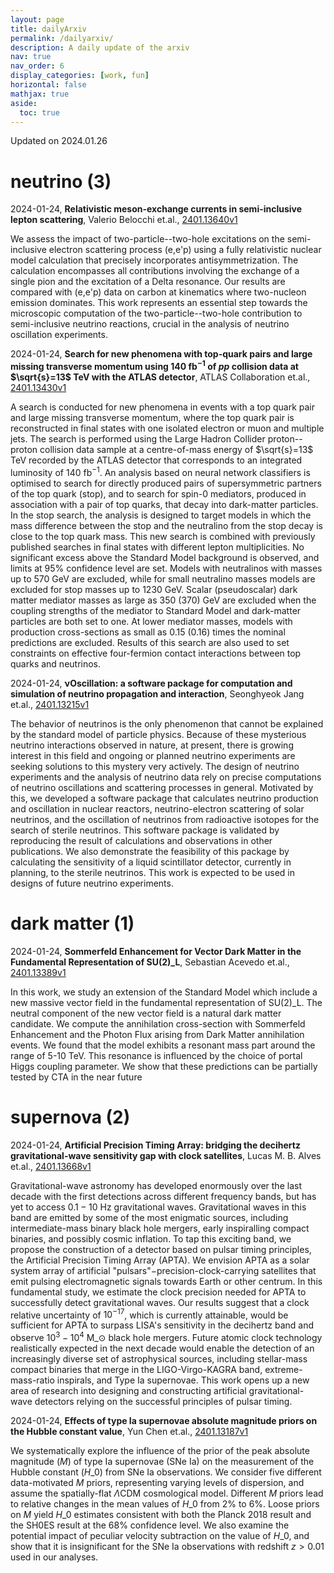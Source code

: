 ```yaml
---
layout: page
title: dailyArxiv
permalink: /dailyarxiv/
description: A daily update of the arxiv
nav: true
nav_order: 6
display_categories: [work, fun]
horizontal: false
mathjax: true
aside:
  toc: true
---
```


 Updated on 2024.01.26
# neutrino (3)

2024-01-24, **Relativistic meson-exchange currents in semi-inclusive lepton scattering**, Valerio Belocchi et.al., [2401.13640v1](http://arxiv.org/abs/2401.13640v1)

 We assess the impact of two-particle--two-hole excitations on the semi-inclusive electron scattering process (e,e'p) using a fully relativistic nuclear model calculation that precisely incorporates antisymmetrization. The calculation encompasses all contributions involving the exchange of a single pion and the excitation of a Delta resonance. Our results are compared with (e,e'p) data on carbon at kinematics where two-nucleon emission dominates. This work represents an essential step towards the microscopic computation of the two-particle--two-hole contribution to semi-inclusive neutrino reactions, crucial in the analysis of neutrino oscillation experiments.

2024-01-24, **Search for new phenomena with top-quark pairs and large missing transverse momentum using 140 $\mathrm{fb}^{-1}$ of $pp$ collision data at $\sqrt{s}=13$ TeV with the ATLAS detector**, ATLAS Collaboration et.al., [2401.13430v1](http://arxiv.org/abs/2401.13430v1)

 A search is conducted for new phenomena in events with a top quark pair and large missing transverse momentum, where the top quark pair is reconstructed in final states with one isolated electron or muon and multiple jets. The search is performed using the Large Hadron Collider proton--proton collision data sample at a centre-of-mass energy of $\sqrt{s}=13$ TeV recorded by the ATLAS detector that corresponds to an integrated luminosity of 140 fb$^{-1}$. An analysis based on neural network classifiers is optimised to search for directly produced pairs of supersymmetric partners of the top quark (stop), and to search for spin-0 mediators, produced in association with a pair of top quarks, that decay into dark-matter particles. In the stop search, the analysis is designed to target models in which the mass difference between the stop and the neutralino from the stop decay is close to the top quark mass. This new search is combined with previously published searches in final states with different lepton multiplicities. No significant excess above the Standard Model background is observed, and limits at 95% confidence level are set. Models with neutralinos with masses up to 570 GeV are excluded, while for small neutralino masses models are excluded for stop masses up to 1230 GeV. Scalar (pseudoscalar) dark matter mediator masses as large as 350 (370) GeV are excluded when the coupling strengths of the mediator to Standard Model and dark-matter particles are both set to one. At lower mediator masses, models with production cross-sections as small as 0.15 (0.16) times the nominal predictions are excluded. Results of this search are also used to set constraints on effective four-fermion contact interactions between top quarks and neutrinos.

2024-01-24, **νOscillation: a software package for computation and simulation of neutrino propagation and interaction**, Seonghyeok Jang et.al., [2401.13215v1](http://arxiv.org/abs/2401.13215v1)

 The behavior of neutrinos is the only phenomenon that cannot be explained by the standard model of particle physics. Because of these mysterious neutrino interactions observed in nature, at present, there is growing interest in this field and ongoing or planned neutrino experiments are seeking solutions to this mystery very actively. The design of neutrino experiments and the analysis of neutrino data rely on precise computations of neutrino oscillations and scattering processes in general. Motivated by this, we developed a software package that calculates neutrino production and oscillation in nuclear reactors, neutrino-electron scattering of solar neutrinos, and the oscillation of neutrinos from radioactive isotopes for the search of sterile neutrinos. This software package is validated by reproducing the result of calculations and observations in other publications. We also demonstrate the feasibility of this package by calculating the sensitivity of a liquid scintillator detector, currently in planning, to the sterile neutrinos. This work is expected to be used in designs of future neutrino experiments.

# dark matter (1)

2024-01-24, **Sommerfeld Enhancement for Vector Dark Matter in the Fundamental Representation of SU(2)_L**, Sebastian Acevedo et.al., [2401.13389v1](http://arxiv.org/abs/2401.13389v1)

 In this work, we study an extension of the Standard Model which include a new massive vector field in the fundamental representation of SU(2)\_L. The neutral component of the new vector field is a natural dark matter candidate. We compute the annihilation cross-section with Sommerfeld Enhancement and the Photon Flux arising from Dark Matter annihilation events. We found that the model exhibits a resonant mass part around the range of 5-10 TeV. This resonance is influenced by the choice of portal Higgs coupling parameter. We show that these predictions can be partially tested by CTA in the near future

# supernova (2)

2024-01-24, **Artificial Precision Timing Array: bridging the decihertz gravitational-wave sensitivity gap with clock satellites**, Lucas M. B. Alves et.al., [2401.13668v1](http://arxiv.org/abs/2401.13668v1)

 Gravitational-wave astronomy has developed enormously over the last decade with the first detections across different frequency bands, but has yet to access $0.1-10$ $\mathrm{Hz}$ gravitational waves. Gravitational waves in this band are emitted by some of the most enigmatic sources, including intermediate-mass binary black hole mergers, early inspiralling compact binaries, and possibly cosmic inflation. To tap this exciting band, we propose the construction of a detector based on pulsar timing principles, the Artificial Precision Timing Array (APTA). We envision APTA as a solar system array of artificial "pulsars"$-$precision-clock-carrying satellites that emit pulsing electromagnetic signals towards Earth or other centrum. In this fundamental study, we estimate the clock precision needed for APTA to successfully detect gravitational waves. Our results suggest that a clock relative uncertainty of $10^{-17}$, which is currently attainable, would be sufficient for APTA to surpass LISA's sensitivity in the decihertz band and observe $10^3-10^4$ $\mathrm{M}\_\odot$ black hole mergers. Future atomic clock technology realistically expected in the next decade would enable the detection of an increasingly diverse set of astrophysical sources, including stellar-mass compact binaries that merge in the LIGO-Virgo-KAGRA band, extreme-mass-ratio inspirals, and Type Ia supernovae. This work opens up a new area of research into designing and constructing artificial gravitational-wave detectors relying on the successful principles of pulsar timing.

2024-01-24, **Effects of type Ia supernovae absolute magnitude priors on the Hubble constant value**, Yun Chen et.al., [2401.13187v1](http://arxiv.org/abs/2401.13187v1)

 We systematically explore the influence of the prior of the peak absolute magnitude ($M$) of type Ia supernovae (SNe Ia) on the measurement of the Hubble constant ($H\_0$) from SNe Ia observations. We consider five different data-motivated $M$ priors, representing varying levels of dispersion, and assume the spatially-flat $\Lambda$CDM cosmological model. Different $M$ priors lead to relative changes in the mean values of $H\_0$ from 2% to 6%. Loose priors on $M$ yield $H\_0$ estimates consistent with both the Planck 2018 result and the SH0ES result at the 68% confidence level. We also examine the potential impact of peculiar velocity subtraction on the value of $H\_0$, and show that it is insignificant for the SNe Ia observations with redshift $z > 0.01$ used in our analyses.

